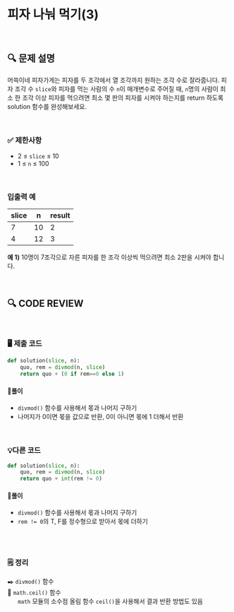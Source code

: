 # 피자 나눠 먹기(3)
<br/>

## **🔍 문제 설명**

머쓱이네 피자가게는 피자를 두 조각에서 열 조각까지 원하는 조각 수로 잘라줍니다. 피자 조각 수 `slice`와 피자를 먹는 사람의 수 `n`이 매개변수로 주어질 때, `n`명의 사람이 최소 한 조각 이상 피자를 먹으려면 최소 몇 판의 피자를 시켜야 하는지를 return 하도록 solution 함수를 완성해보세요.

<br/>

### **✅ 제한사항**

- 2 ≤ `slice` ≤ 10
- 1 ≤ `n` ≤ 100
<br/>

### **입출력 예**


|  slice  |  n |   result  |
| ------- |----| --------- |
|    7    | 10 |     2     |
|    4    | 12 |     3     |

**예 1)**
10명이 7조각으로 자른 피자를 한 조각 이상씩 먹으려면 최소 2판을 시켜야 합니다.

<br/>

## **🔍 CODE REVIEW**
<br/>

### **🖥️ 제출 코드**

```python
def solution(slice, n):
    quo, rem = divmod(n, slice)
    return quo + (0 if rem==0 else 1)
```

#### **📍풀이**

- `divmod()` 함수를 사용해서 몫과 나머지 구하기
- 나머지가 0이면 몫을 값으로 반환, 0이 아니면 몫에 1 더해서 반환

<br/>

### **💡다른 코드**
```python
def solution(slice, n):
    quo, rem = divmod(n, slice)
    return quo + int(rem != 0)
```

#### **📍풀이**

- `divmod()` 함수를 사용해서 몫과 나머지 구하기
-  `rem != 0`의 T, F를 정수형으로 받아서 몫에 더하기
<br/>

  #
### **🗒️ 정리**
✒️ `divmod()` 함수   
📌 `math.ceil()` 함수   
&nbsp;&nbsp;&nbsp;&nbsp;&nbsp;&nbsp;`math` 모듈의 소수점 올림 함수 `ceil()`을 사용해서 결과 반환 방법도 있음
